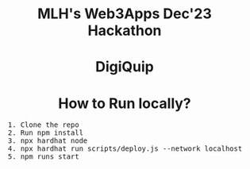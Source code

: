 <div align='center'>
<h1>MLH's Web3Apps Dec'23 Hackathon</h1>



<h1>DigiQuip</h1>

<h1>How to Run locally?</h1>
<div align="left">
  <pre>
  1. Clone the repo
  2. Run npm install
  3. npx hardhat node
  4. npx hardhat run scripts/deploy.js --network localhost
  5. npm runs start
  </pre>
</div>
</div>



